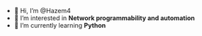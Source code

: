 - 👋 Hi, I’m @Hazem4
- 👀 I’m interested in **Network programmability and automation**
- 🌱 I’m currently learning **Python**


<!---
Hazem4/Hazem4 is a ✨ special ✨ repository because its `README.md` (this file) appears on your GitHub profile.
You can click the Preview link to take a look at your changes.
--->
